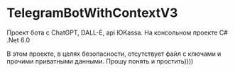 # TelegramBotWithContextV3
Проект бота с ChatGPT, DALL-E, api ЮKassa. На консольном проекте C# .Net 6.0

В этом проекте, в целях безопасности, отсутствует файл с ключами и прочими приватными данными. Прошу понять и простить))))

